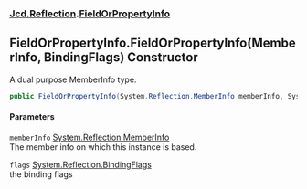 ### [Jcd.Reflection](Jcd_Reflection.md 'Jcd.Reflection').[FieldOrPropertyInfo](Jcd_Reflection_FieldOrPropertyInfo.md 'Jcd.Reflection.FieldOrPropertyInfo')
## FieldOrPropertyInfo.FieldOrPropertyInfo(MemberInfo, BindingFlags) Constructor
A dual purpose MemberInfo type.  
```csharp
public FieldOrPropertyInfo(System.Reflection.MemberInfo memberInfo, System.Reflection.BindingFlags flags);
```
#### Parameters
<a name='Jcd_Reflection_FieldOrPropertyInfo_FieldOrPropertyInfo(System_Reflection_MemberInfo_System_Reflection_BindingFlags)_memberInfo'></a>
`memberInfo` [System.Reflection.MemberInfo](https://docs.microsoft.com/en-us/dotnet/api/System.Reflection.MemberInfo 'System.Reflection.MemberInfo')  
The member info on which this instance is based.
  
<a name='Jcd_Reflection_FieldOrPropertyInfo_FieldOrPropertyInfo(System_Reflection_MemberInfo_System_Reflection_BindingFlags)_flags'></a>
`flags` [System.Reflection.BindingFlags](https://docs.microsoft.com/en-us/dotnet/api/System.Reflection.BindingFlags 'System.Reflection.BindingFlags')  
the binding flags
  
